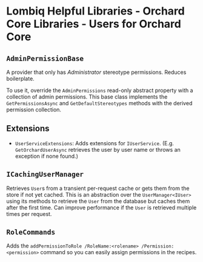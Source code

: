 # Lombiq Helpful Libraries - Orchard Core Libraries - Users for Orchard Core



## `AdminPermissionBase`

A provider that only has *Administrator* stereotype permissions. Reduces boilerplate.

To use it, override the `AdminPermissions` read-only abstract property with a collection of admin permissions. This base class implements the `GetPermissionsAsync` and `GetDefaultStereotypes` methods with the derived permission collection.

## Extensions

- `UserServiceExtensions`: Adds extensions for `IUserService`. (E.g. `GetOrchardUserAsync` retrieves the user by user name or throws an exception if none found.)

## `ICachingUserManager`

Retrieves `User`s from a transient per-request cache or gets them from the store if not yet cached. This is an abstraction over the `UserManager<IUser>` using its methods to retrieve the `User` from the database but caches them after the first time. Can improve performance if the `User` is retrieved multiple times per request.

## `RoleCommands`

Adds the `addPermissionToRole /RoleName:<rolename> /Permission:<permission>` command so you can easily assign permissions in the recipes. 
